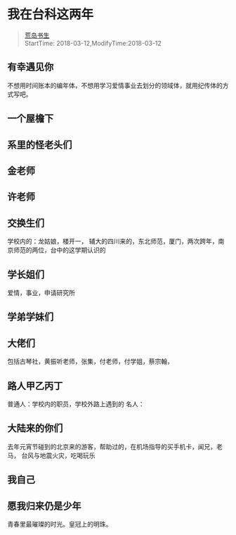 # 我在台科这两年
> [荒岛书生](http://www.lidaxiang.cn/)  
> StartTime: 2018-03-12,ModifyTime:2018-03-12

## 有幸遇见你
不想用时间账本的编年体，不想用学习爱情事业去划分的领域体，就用纪传体的方式写吧。

## 一个屋檐下

## 系里的怪老头们

## 金老师

## 许老师

## 交换生们
学校内的：龙姑娘，楼开一，
辅大的四川来的，东北师范，厦门，两次跨年，南京师范的两位，台中的这学期认识的

## 学长姐们
爱情，事业，申请研究所

## 学弟学妹们

## 大佬们
包括古琴社，黄振听老师，张集，付老师，付学姐，蔡宗翰，

## 路人甲乙丙丁
普通人：学校内的职员，学校外路上遇到的
名人：

## 大陆来的你们
去年元宵节碰到的北京来的游客，帮助过的，在机场指导的买手机卡，闻兄，老马，
台风与地震火灾，吃喝玩乐

## 我自己

## 愿我归来仍是少年
青春里最璀璨的时光。皇冠上的明珠。
